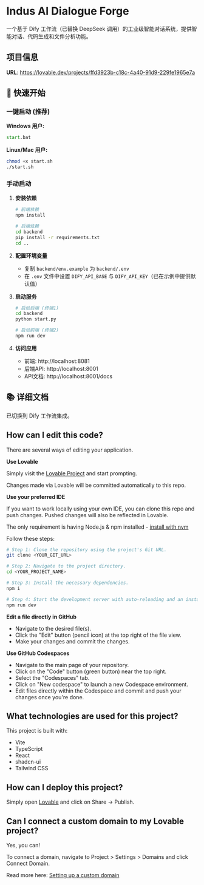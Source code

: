 # Indus AI Dialogue Forge

一个基于 Dify 工作流（已替换 DeepSeek 调用）的工业级智能对话系统，提供智能对话、代码生成和文件分析功能。

## 项目信息

**URL**: https://lovable.dev/projects/ffd3923b-c18c-4a40-91d9-229fe1965e7a

## 🚀 快速开始

### 一键启动 (推荐)

**Windows 用户:**
```cmd
start.bat
```

**Linux/Mac 用户:**
```bash
chmod +x start.sh
./start.sh
```

### 手动启动

1. **安装依赖**
   ```bash
   # 前端依赖
   npm install
   
   # 后端依赖
   cd backend
   pip install -r requirements.txt
   cd ..
   ```

2. **配置环境变量**
   - 复制 `backend/env.example` 为 `backend/.env`
   - 在 `.env` 文件中设置 `DIFY_API_BASE` 与 `DIFY_API_KEY`（已在示例中提供默认值）

3. **启动服务**
   ```bash
   # 启动后端 (终端1)
   cd backend
   python start.py
   
   # 启动前端 (终端2)
   npm run dev
   ```

4. **访问应用**
   - 前端: http://localhost:8081
   - 后端API: http://localhost:8001
   - API文档: http://localhost:8001/docs

## 📚 详细文档

已切换到 Dify 工作流集成。

## How can I edit this code?

There are several ways of editing your application.

**Use Lovable**

Simply visit the [Lovable Project](https://lovable.dev/projects/ffd3923b-c18c-4a40-91d9-229fe1965e7a) and start prompting.

Changes made via Lovable will be committed automatically to this repo.

**Use your preferred IDE**

If you want to work locally using your own IDE, you can clone this repo and push changes. Pushed changes will also be reflected in Lovable.

The only requirement is having Node.js & npm installed - [install with nvm](https://github.com/nvm-sh/nvm#installing-and-updating)

Follow these steps:

```sh
# Step 1: Clone the repository using the project's Git URL.
git clone <YOUR_GIT_URL>

# Step 2: Navigate to the project directory.
cd <YOUR_PROJECT_NAME>

# Step 3: Install the necessary dependencies.
npm i

# Step 4: Start the development server with auto-reloading and an instant preview.
npm run dev
```

**Edit a file directly in GitHub**

- Navigate to the desired file(s).
- Click the "Edit" button (pencil icon) at the top right of the file view.
- Make your changes and commit the changes.

**Use GitHub Codespaces**

- Navigate to the main page of your repository.
- Click on the "Code" button (green button) near the top right.
- Select the "Codespaces" tab.
- Click on "New codespace" to launch a new Codespace environment.
- Edit files directly within the Codespace and commit and push your changes once you're done.

## What technologies are used for this project?

This project is built with:

- Vite
- TypeScript
- React
- shadcn-ui
- Tailwind CSS

## How can I deploy this project?

Simply open [Lovable](https://lovable.dev/projects/ffd3923b-c18c-4a40-91d9-229fe1965e7a) and click on Share -> Publish.

## Can I connect a custom domain to my Lovable project?

Yes, you can!

To connect a domain, navigate to Project > Settings > Domains and click Connect Domain.

Read more here: [Setting up a custom domain](https://docs.lovable.dev/tips-tricks/custom-domain#step-by-step-guide)

